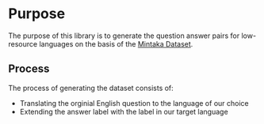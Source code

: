 # Purpose

The purpose of this library is to generate the question answer pairs for low-resource languages on the basis of the [Mintaka Dataset](https://github.com/amazon-science/mintaka). 


## Process
The process of generating the dataset consists of:
- Translating the orginial English question to the language of our choice
- Extending the answer label with the label in our target language
